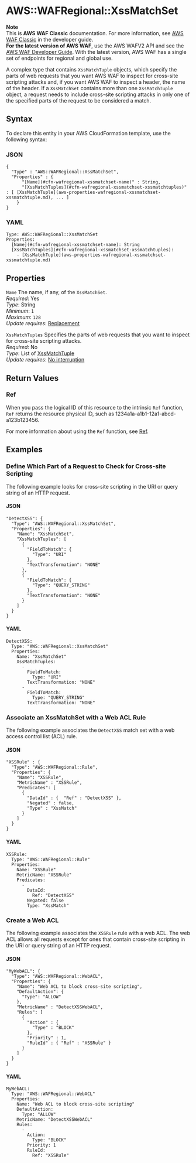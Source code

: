 # AWS::WAFRegional::XssMatchSet<a name="aws-resource-wafregional-xssmatchset"></a>

**Note**  
This is **AWS WAF Classic** documentation\. For more information, see [AWS WAF Classic](https://docs.aws.amazon.com/waf/latest/developerguide/classic-waf-chapter.html) in the developer guide\.  
 **For the latest version of AWS WAF**, use the AWS WAFV2 API and see the [AWS WAF Developer Guide](https://docs.aws.amazon.com/waf/latest/developerguide/waf-chapter.html)\. With the latest version, AWS WAF has a single set of endpoints for regional and global use\. 

A complex type that contains `XssMatchTuple` objects, which specify the parts of web requests that you want AWS WAF to inspect for cross\-site scripting attacks and, if you want AWS WAF to inspect a header, the name of the header\. If a `XssMatchSet` contains more than one `XssMatchTuple` object, a request needs to include cross\-site scripting attacks in only one of the specified parts of the request to be considered a match\.

## Syntax<a name="aws-resource-wafregional-xssmatchset-syntax"></a>

To declare this entity in your AWS CloudFormation template, use the following syntax:

### JSON<a name="aws-resource-wafregional-xssmatchset-syntax.json"></a>

```
{
  "Type" : "AWS::WAFRegional::XssMatchSet",
  "Properties" : {
      "[Name](#cfn-wafregional-xssmatchset-name)" : String,
      "[XssMatchTuples](#cfn-wafregional-xssmatchset-xssmatchtuples)" : [ [XssMatchTuple](aws-properties-wafregional-xssmatchset-xssmatchtuple.md), ... ]
    }
}
```

### YAML<a name="aws-resource-wafregional-xssmatchset-syntax.yaml"></a>

```
Type: AWS::WAFRegional::XssMatchSet
Properties: 
  [Name](#cfn-wafregional-xssmatchset-name): String
  [XssMatchTuples](#cfn-wafregional-xssmatchset-xssmatchtuples): 
    - [XssMatchTuple](aws-properties-wafregional-xssmatchset-xssmatchtuple.md)
```

## Properties<a name="aws-resource-wafregional-xssmatchset-properties"></a>

`Name`  <a name="cfn-wafregional-xssmatchset-name"></a>
The name, if any, of the `XssMatchSet`\.  
*Required*: Yes  
*Type*: String  
*Minimum*: `1`  
*Maximum*: `128`  
*Update requires*: [Replacement](https://docs.aws.amazon.com/AWSCloudFormation/latest/UserGuide/using-cfn-updating-stacks-update-behaviors.html#update-replacement)

`XssMatchTuples`  <a name="cfn-wafregional-xssmatchset-xssmatchtuples"></a>
Specifies the parts of web requests that you want to inspect for cross\-site scripting attacks\.  
*Required*: No  
*Type*: List of [XssMatchTuple](aws-properties-wafregional-xssmatchset-xssmatchtuple.md)  
*Update requires*: [No interruption](https://docs.aws.amazon.com/AWSCloudFormation/latest/UserGuide/using-cfn-updating-stacks-update-behaviors.html#update-no-interrupt)

## Return Values<a name="aws-resource-wafregional-xssmatchset-return-values"></a>

### Ref<a name="aws-resource-wafregional-xssmatchset-return-values-ref"></a>

 When you pass the logical ID of this resource to the intrinsic `Ref` function, `Ref` returns the resource physical ID, such as 1234a1a\-a1b1\-12a1\-abcd\-a123b123456\.

For more information about using the `Ref` function, see [Ref](https://docs.aws.amazon.com/AWSCloudFormation/latest/UserGuide/intrinsic-function-reference-ref.html)\.

## Examples<a name="aws-resource-wafregional-xssmatchset--examples"></a>

### Define Which Part of a Request to Check for Cross\-site Scripting<a name="aws-resource-wafregional-xssmatchset--examples--Define_Which_Part_of_a_Request_to_Check_for_Cross-site_Scripting"></a>

The following example looks for cross\-site scripting in the URI or query string of an HTTP request\.

#### JSON<a name="aws-resource-wafregional-xssmatchset--examples--Define_Which_Part_of_a_Request_to_Check_for_Cross-site_Scripting--json"></a>

```
"DetectXSS": {
  "Type": "AWS::WAFRegional::XssMatchSet",
  "Properties": {
    "Name": "XssMatchSet",
    "XssMatchTuples": [
      {
        "FieldToMatch": {
          "Type": "URI"
        },
        "TextTransformation": "NONE"
      },
      {
        "FieldToMatch": {
          "Type": "QUERY_STRING"
        },
        "TextTransformation": "NONE"
      }
    ]
  }
}
```

#### YAML<a name="aws-resource-wafregional-xssmatchset--examples--Define_Which_Part_of_a_Request_to_Check_for_Cross-site_Scripting--yaml"></a>

```
DetectXSS: 
  Type: "AWS::WAFRegional::XssMatchSet"
  Properties: 
    Name: "XssMatchSet"
    XssMatchTuples: 
      - 
        FieldToMatch: 
          Type: "URI"
        TextTransformation: "NONE"
      - 
        FieldToMatch: 
          Type: "QUERY_STRING"
        TextTransformation: "NONE"
```

### Associate an XssMatchSet with a Web ACL Rule<a name="aws-resource-wafregional-xssmatchset--examples--Associate_an_XssMatchSet_with_a_Web_ACL_Rule"></a>

The following example associates the `DetectXSS` match set with a web access control list \(ACL\) rule\.

#### JSON<a name="aws-resource-wafregional-xssmatchset--examples--Associate_an_XssMatchSet_with_a_Web_ACL_Rule--json"></a>

```
"XSSRule" : {
  "Type": "AWS::WAFRegional::Rule",
  "Properties": {
    "Name": "XSSRule",
    "MetricName" : "XSSRule",
    "Predicates": [
      {
        "DataId" : {  "Ref" : "DetectXSS" },
        "Negated" : false,
        "Type" : "XssMatch"
      }
    ]
  }
}
```

#### YAML<a name="aws-resource-wafregional-xssmatchset--examples--Associate_an_XssMatchSet_with_a_Web_ACL_Rule--yaml"></a>

```
XSSRule: 
  Type: "AWS::WAFRegional::Rule"
  Properties: 
    Name: "XSSRule"
    MetricName: "XSSRule"
    Predicates: 
      - 
        DataId: 
          Ref: "DetectXSS"
        Negated: false
        Type: "XssMatch"
```

### Create a Web ACL<a name="aws-resource-wafregional-xssmatchset--examples--Create_a_Web_ACL"></a>

The following example associates the `XSSRule` rule with a web ACL\. The web ACL allows all requests except for ones that contain cross\-site scripting in the URI or query string of an HTTP request\.

#### JSON<a name="aws-resource-wafregional-xssmatchset--examples--Create_a_Web_ACL--json"></a>

```
"MyWebACL": {
  "Type": "AWS::WAFRegional::WebACL",
  "Properties": {
    "Name": "Web ACL to block cross-site scripting",
    "DefaultAction": {
      "Type": "ALLOW"
    },
    "MetricName" : "DetectXSSWebACL",
    "Rules": [
      {
        "Action" : {
          "Type" : "BLOCK"
        },
        "Priority" : 1,
        "RuleId" : { "Ref" : "XSSRule" }
      }
    ]
  }
}
```

#### YAML<a name="aws-resource-wafregional-xssmatchset--examples--Create_a_Web_ACL--yaml"></a>

```
MyWebACL: 
  Type: "AWS::WAFRegional::WebACL"
  Properties: 
    Name: "Web ACL to block cross-site scripting"
    DefaultAction: 
      Type: "ALLOW"
    MetricName: "DetectXSSWebACL"
    Rules: 
      - 
        Action: 
          Type: "BLOCK"
        Priority: 1
        RuleId: 
          Ref: "XSSRule"
```